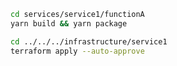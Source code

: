 
```bash
cd services/service1/functionA
yarn build && yarn package
```

```bash
cd ../../../infrastructure/service1
terraform apply --auto-approve
```